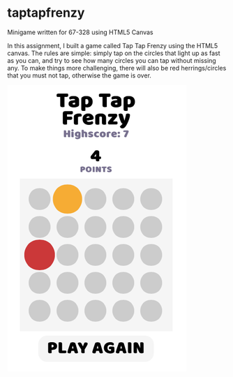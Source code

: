 # taptapfrenzy
Minigame written for 67-328 using HTML5 Canvas

In this assignment, I built a game called Tap Tap Frenzy using the HTML5 canvas. The rules are simple: simply tap on the circles that light up as fast as you can, and try to see how many circles you can tap without missing any. To make things more challenging, there will also be red herrings/circles that you must not tap, otherwise the game is over. 

![Screenshot](Screenshot.png?raw=true "Screenshot")
